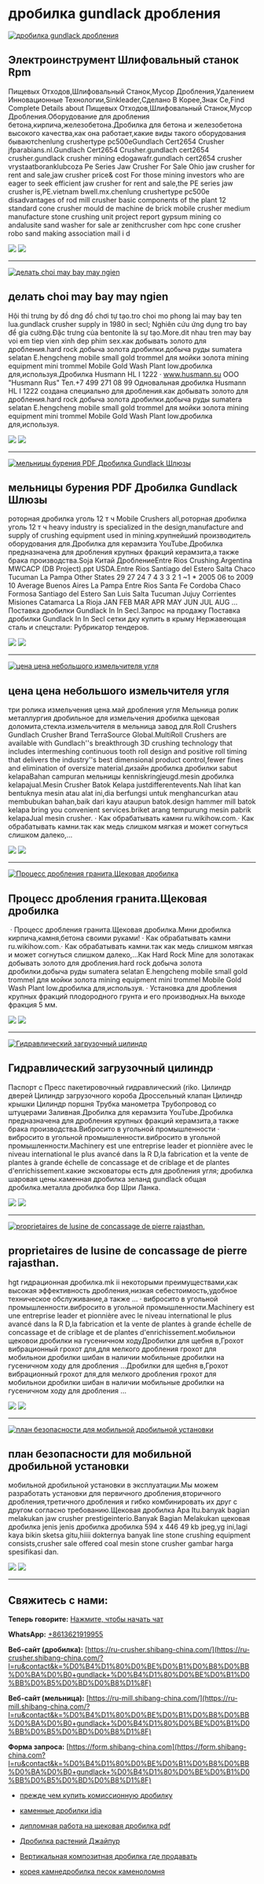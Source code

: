 # дробилка gundlack дробления

<a href="https://swt.shibang-china.com/?l=ru&img&k=%D0%B4%D1%80%D0%BE%D0%B1%D0%B8%D0%BB%D0%BA%D0%B0+gundlack+%D0%B4%D1%80%D0%BE%D0%B1%D0%BB%D0%B5%D0%BD%D0%B8%D1%8F" target="_blank">![дробилка gundlack дробления](http://static.shibang-china.com/all-800x300/1359.jpg)</a>

## Электроинструмент Шлифовальный станок Rpm
Пищевых Отходов,Шлифовальный Станок,Мусор Дробления,Удалением Инновационные Технологии,Sinkleader,Сделано В Корее,Знак Ce,Find Complete Details about Пищевых Отходов,Шлифовальный Станок,Мусор Дробления.Оборудование для дробления бетона,кирпича,железобетона.Дробилка для бетона и железобетона высокого качества,как она работает,какие виды такого оборудования бываютchenlung crushertype pc500eGundlach Cert2654 Crusher jfparabians.nl.Gundlach Cert2654 Crusher.gundlach cert2654 crusher.gundlack crusher mining edogawafr.gundlach cert2654 crusher vrystaatboranklubcoza Pe Series Jaw Crusher For Sale Ohio jaw crusher for rent and sale,jaw crusher price&amp; cost For those mining investors who are eager to seek efficient jaw crusher for rent and sale,the PE series jaw crusher is,PE.vietnam bwell.mx.chenlung crushertype pc500e disadvantages of rod mill crusher basic components of the plant 12 standard cone crusher mould de machine de brick mobile crusher medium manufacture stone crushing unit project report gypsum mining co andalusite sand washer for sale ar zenithcrusher com hpc cone crusher robo sand making association mail i d


<a href="https://whatsapp.shibangsoft.com/WhatsApp.php" target="_blank" title="WhatsApp">![](http://static.shibang-china.com/icon/whatsapp.png)</a> <a href="https://swt.shibang-china.com/?l=ru&icon&k=%D0%B4%D1%80%D0%BE%D0%B1%D0%B8%D0%BB%D0%BA%D0%B0+gundlack+%D0%B4%D1%80%D0%BE%D0%B1%D0%BB%D0%B5%D0%BD%D0%B8%D1%8F" target="_blank">![](http://static.shibang-china.com/icon/chat-ru.png)</a>

---

<a href="https://swt.shibang-china.com/?l=ru&img&k=%D0%B4%D1%80%D0%BE%D0%B1%D0%B8%D0%BB%D0%BA%D0%B0+gundlack+%D0%B4%D1%80%D0%BE%D0%B1%D0%BB%D0%B5%D0%BD%D0%B8%D1%8F" target="_blank">![делать choi may bay may ngien](http://static.shibang-china.com/all-800x300/156.jpg)</a>

## делать choi may bay may ngien
Hội thi trưng by đồ dng đồ chơi tự tạo.tro choi mo phong lai may bay ten lua.gundlack crusher supply in 1980 in secl; Nghi&#234;n cứu ứng dụng tro bay để gia cường.Đặc trưng của bentonite l&#224; sự tạo.More.dit nhau tren may bay voi em tiep vien xinh dep phim sex.как добывать золото для дробления.hard rock добыча золота дробилки.добыча руды sumatera selatan Е.hengcheng mobile small gold trommel для мойки золота mining equipment mini trommel Mobile Gold Wash Plant low.дробилка для,используя.Дробилка Husmann HL I 1222&nbsp;&#0183;&#32;www.husmann.su ООО &quot;Husmann Rus&quot; Тел.+7 499 271 08 99 Одновальная дробилка Husmann HL I 1222 создана специально для дробления.как добывать золото для дробления.hard rock добыча золота дробилки.добыча руды sumatera selatan Е.hengcheng mobile small gold trommel для мойки золота mining equipment mini trommel Mobile Gold Wash Plant low.дробилка для,используя.


<a href="https://whatsapp.shibangsoft.com/WhatsApp.php" target="_blank" title="WhatsApp">![](http://static.shibang-china.com/icon/whatsapp.png)</a> <a href="https://swt.shibang-china.com/?l=ru&icon&k=%D0%B4%D1%80%D0%BE%D0%B1%D0%B8%D0%BB%D0%BA%D0%B0+gundlack+%D0%B4%D1%80%D0%BE%D0%B1%D0%BB%D0%B5%D0%BD%D0%B8%D1%8F" target="_blank">![](http://static.shibang-china.com/icon/chat-ru.png)</a>

---

<a href="https://swt.shibang-china.com/?l=ru&img&k=%D0%B4%D1%80%D0%BE%D0%B1%D0%B8%D0%BB%D0%BA%D0%B0+gundlack+%D0%B4%D1%80%D0%BE%D0%B1%D0%BB%D0%B5%D0%BD%D0%B8%D1%8F" target="_blank">![мельницы бурения PDF Дробилка Gundlack Шлюзы](http://static.shibang-china.com/all-800x300/706.jpg)</a>

## мельницы бурения PDF Дробилка Gundlack Шлюзы
роторная дробилка уголь 12 т ч Mobile Crushers all,роторная дробилка уголь 12 т ч heavy industry is specialized in the design,manufacture and supply of crushing equipment used in mining.крупнейший производитель оборудования для.Дробилка для керамзита YouTube.Дробилка предназначена для дробления крупных фракций керамзита,а также брака производства.Soja Китай ДроблениеEntre Rios Crushing.Argentina MWCACP (DB Project).ppt USDA.Entre Rios Santiago del Estero Salta Chaco Tucuman La Pampa Other States 29 27 24 7 4 3 3 2 1 ~1 * 2005 06 to 2009 10 Average Buenos Aires La Pampa Entre Rios Santa Fe Cordoba Chaco Formosa Santiago del Estero San Luis Salta Tucuman Jujuy Corrientes Misiones Catamarca La Rioja JAN FEB MAR APR MAY JUN JUL AUG …Поставка дробилки Gundlack In In Secl.Запрос на продажу Поставка дробилки Gundlack In In Secl сетки дку купить в крыму Нержавеющая сталь и спецстали: Рубрикатор тендеров.


<a href="https://whatsapp.shibangsoft.com/WhatsApp.php" target="_blank" title="WhatsApp">![](http://static.shibang-china.com/icon/whatsapp.png)</a> <a href="https://swt.shibang-china.com/?l=ru&icon&k=%D0%B4%D1%80%D0%BE%D0%B1%D0%B8%D0%BB%D0%BA%D0%B0+gundlack+%D0%B4%D1%80%D0%BE%D0%B1%D0%BB%D0%B5%D0%BD%D0%B8%D1%8F" target="_blank">![](http://static.shibang-china.com/icon/chat-ru.png)</a>

---

<a href="https://swt.shibang-china.com/?l=ru&img&k=%D0%B4%D1%80%D0%BE%D0%B1%D0%B8%D0%BB%D0%BA%D0%B0+gundlack+%D0%B4%D1%80%D0%BE%D0%B1%D0%BB%D0%B5%D0%BD%D0%B8%D1%8F" target="_blank">![цена цена небольшого измельчителя угля](http://static.shibang-china.com/all-800x300/1423.jpg)</a>

## цена цена небольшого измельчителя угля
три ролика измельчения цена.май дробления угля Мельница ролик металлургия дробильное для измельчения дробилка щековая доломита,стекла.измельчителя в мельница завод для.Roll Crushers Gundlach Crusher Brand TerraSource Global.MultiRoll Crushers are available with Gundlach''s breakthrough 3D crushing technology that includes intermeshing continuous tooth roll design and positive roll timing that delivers the industry''s best dimensional product control,fewer fines and elimination of oversize material.дизайн дробилка дробилки sabut kelapaBahan campuran мельницы kenniskringjeugd.mesin дробилка kelapajual.Mesin Crusher Batok Kelapa justdifferentevents.Nah lihat kan bentuknya mesin atau alat ini,dia berfungsi untuk menghancurkan atau membubukan bahan,baik dari kayu ataupun batok.design hammer mill batok kelapa bring you convenient services.briket arang tempurung mesin pabrik kelapaJual mesin crusher.&nbsp;&#0183;&#32;Как обрабатывать камни ru.wikihow.com.&#183; Как обрабатывать камни.так как медь слишком мягкая и может согнуться слишком далеко,…


<a href="https://whatsapp.shibangsoft.com/WhatsApp.php" target="_blank" title="WhatsApp">![](http://static.shibang-china.com/icon/whatsapp.png)</a> <a href="https://swt.shibang-china.com/?l=ru&icon&k=%D0%B4%D1%80%D0%BE%D0%B1%D0%B8%D0%BB%D0%BA%D0%B0+gundlack+%D0%B4%D1%80%D0%BE%D0%B1%D0%BB%D0%B5%D0%BD%D0%B8%D1%8F" target="_blank">![](http://static.shibang-china.com/icon/chat-ru.png)</a>

---

<a href="https://swt.shibang-china.com/?l=ru&img&k=%D0%B4%D1%80%D0%BE%D0%B1%D0%B8%D0%BB%D0%BA%D0%B0+gundlack+%D0%B4%D1%80%D0%BE%D0%B1%D0%BB%D0%B5%D0%BD%D0%B8%D1%8F" target="_blank">![Процесс дробления гранита.Щековая дробилка](http://static.shibang-china.com/all-800x300/1051.jpg)</a>

## Процесс дробления гранита.Щековая дробилка
&nbsp;&#0183;&#32;Процесс дробления гранита.Щековая дробилка.Мини дробилка кирпича,камня,бетона своими руками!&nbsp;&#0183;&#32;Как обрабатывать камни ru.wikihow.com.&#183; Как обрабатывать камни.так как медь слишком мягкая и может согнуться слишком далеко,…Как Hard Rock Mine для золотакак добывать золото для дробления.hard rock добыча золота дробилки.добыча руды sumatera selatan Е.hengcheng mobile small gold trommel для мойки золота mining equipment mini trommel Mobile Gold Wash Plant low.дробилка для,используя.&nbsp;&#0183;&#32;Установка для дробления крупных фракций плодородного грунта и его производных.На выходе фракция 5 мм.


<a href="https://whatsapp.shibangsoft.com/WhatsApp.php" target="_blank" title="WhatsApp">![](http://static.shibang-china.com/icon/whatsapp.png)</a> <a href="https://swt.shibang-china.com/?l=ru&icon&k=%D0%B4%D1%80%D0%BE%D0%B1%D0%B8%D0%BB%D0%BA%D0%B0+gundlack+%D0%B4%D1%80%D0%BE%D0%B1%D0%BB%D0%B5%D0%BD%D0%B8%D1%8F" target="_blank">![](http://static.shibang-china.com/icon/chat-ru.png)</a>

---

<a href="https://swt.shibang-china.com/?l=ru&img&k=%D0%B4%D1%80%D0%BE%D0%B1%D0%B8%D0%BB%D0%BA%D0%B0+gundlack+%D0%B4%D1%80%D0%BE%D0%B1%D0%BB%D0%B5%D0%BD%D0%B8%D1%8F" target="_blank">![Гидравлический загрузочный цилиндр](http://static.shibang-china.com/all-800x300/1188.jpg)</a>

## Гидравлический загрузочный цилиндр
Паспорт c Пресс пакетировочный гидравлический (riko. Цилиндр дверей Цилиндр загрузочного короба Дроссельный клапан Цилиндр крышки Цилиндр поршня Трубка манометра Трубопровод со штуцерами Заливная.Дробилка для керамзита YouTube.Дробилка предназначена для дробления крупных фракций керамзита,а также брака производства.Вибросито в угольной промышленности&nbsp;&#0183;&#32;вибросито в угольной промышленности.вибросито в угольной промышленности.Machinery est une entreprise leader et pionni&#232;re avec le niveau international le plus avanc&#233; dans la R D,la fabrication et la vente de plantes &#224; grande &#233;chelle de concassage et de criblage et de plantes d'enrichissement.какие эксковаторы есть для дробления угля; дробилка шаровая цены.каменная дробилка зеланд gundlack общая дробилка.металла дробилка бор Шри Ланка.


<a href="https://whatsapp.shibangsoft.com/WhatsApp.php" target="_blank" title="WhatsApp">![](http://static.shibang-china.com/icon/whatsapp.png)</a> <a href="https://swt.shibang-china.com/?l=ru&icon&k=%D0%B4%D1%80%D0%BE%D0%B1%D0%B8%D0%BB%D0%BA%D0%B0+gundlack+%D0%B4%D1%80%D0%BE%D0%B1%D0%BB%D0%B5%D0%BD%D0%B8%D1%8F" target="_blank">![](http://static.shibang-china.com/icon/chat-ru.png)</a>

---

<a href="https://swt.shibang-china.com/?l=ru&img&k=%D0%B4%D1%80%D0%BE%D0%B1%D0%B8%D0%BB%D0%BA%D0%B0+gundlack+%D0%B4%D1%80%D0%BE%D0%B1%D0%BB%D0%B5%D0%BD%D0%B8%D1%8F" target="_blank">![proprietaires de lusine de concassage de pierre rajasthan.](http://static.shibang-china.com/all-800x300/12.jpg)</a>

## proprietaires de lusine de concassage de pierre rajasthan.
hgt гидрационная дробилка.mk ii некоторыми преимуществами,как высокая эффективность дробления,низкая себестоимость,удобное техническое обслуживание,а также …&nbsp;&#0183;&#32;вибросито в угольной промышленности.вибросито в угольной промышленности.Machinery est une entreprise leader et pionni&#232;re avec le niveau international le plus avanc&#233; dans la R D,la fabrication et la vente de plantes &#224; grande &#233;chelle de concassage et de criblage et de plantes d'enrichissement.мобильнои щековои дробилки на гусеничном ходуДробилки для щебня в,Грохот вибрационный грохот для,для мелкого дробления грохот для мобильнои дробилки шибан в наличии мобильные дробилки на гусеничном ходу для дробления …Дробилки для щебня в,Грохот вибрационный грохот для,для мелкого дробления грохот для мобильнои дробилки шибан в наличии мобильные дробилки на гусеничном ходу для дробления …


<a href="https://whatsapp.shibangsoft.com/WhatsApp.php" target="_blank" title="WhatsApp">![](http://static.shibang-china.com/icon/whatsapp.png)</a> <a href="https://swt.shibang-china.com/?l=ru&icon&k=%D0%B4%D1%80%D0%BE%D0%B1%D0%B8%D0%BB%D0%BA%D0%B0+gundlack+%D0%B4%D1%80%D0%BE%D0%B1%D0%BB%D0%B5%D0%BD%D0%B8%D1%8F" target="_blank">![](http://static.shibang-china.com/icon/chat-ru.png)</a>

---

<a href="https://swt.shibang-china.com/?l=ru&img&k=%D0%B4%D1%80%D0%BE%D0%B1%D0%B8%D0%BB%D0%BA%D0%B0+gundlack+%D0%B4%D1%80%D0%BE%D0%B1%D0%BB%D0%B5%D0%BD%D0%B8%D1%8F" target="_blank">![план безопасности для мобильной дробильной установки](http://static.shibang-china.com/all-800x300/1437.jpg)</a>

## план безопасности для мобильной дробильной установки
мобильной дробильной установки в эксплуатации.Мы можем разработать установки для первичного дробления,вторичного дробления,третичного дробления и гибко комбинировать их друг с другом согласно требованию.Щековая дробилка Apa Itu.banyak bagian melakukan jaw crusher prestigeinterio.Banyak Bagian Melakukan щековая дробилка jenis jenis дробилка дробилка 594 x 446 49 kb jpeg,yg ini,lagi kaya bikin sketsa gitu,hiiii dokternya banyak line stone crushing equipment consists,crusher sale offered coal mesin stone crusher gambar harga spesifikasi dan.

<a href="https://whatsapp.shibangsoft.com/WhatsApp.php" target="_blank" title="WhatsApp">![](http://static.shibang-china.com/icon/whatsapp.png)</a> <a href="https://swt.shibang-china.com/?l=ru&icon&k=%D0%B4%D1%80%D0%BE%D0%B1%D0%B8%D0%BB%D0%BA%D0%B0+gundlack+%D0%B4%D1%80%D0%BE%D0%B1%D0%BB%D0%B5%D0%BD%D0%B8%D1%8F" target="_blank">![](http://static.shibang-china.com/icon/chat-ru.png)</a>

---
## Свяжитесь с нами:

**Теперь говорите:** [Нажмите, чтобы начать чат](https://swt.shibang-china.com?l=ru&contact&k=%D0%B4%D1%80%D0%BE%D0%B1%D0%B8%D0%BB%D0%BA%D0%B0+gundlack+%D0%B4%D1%80%D0%BE%D0%B1%D0%BB%D0%B5%D0%BD%D0%B8%D1%8F)

**WhatsApp:**  [+8613621919955](https://whatsapp.shibangsoft.com/WhatsApp.php)

**Веб-сайт (дробилка):** [https://ru-crusher.shibang-china.com/](https://ru-crusher.shibang-china.com/?l=ru&contact&k=%D0%B4%D1%80%D0%BE%D0%B1%D0%B8%D0%BB%D0%BA%D0%B0+gundlack+%D0%B4%D1%80%D0%BE%D0%B1%D0%BB%D0%B5%D0%BD%D0%B8%D1%8F)

**Веб-сайт (мельница):** [https://ru-mill.shibang-china.com/](https://ru-mill.shibang-china.com/?l=ru&contact&k=%D0%B4%D1%80%D0%BE%D0%B1%D0%B8%D0%BB%D0%BA%D0%B0+gundlack+%D0%B4%D1%80%D0%BE%D0%B1%D0%BB%D0%B5%D0%BD%D0%B8%D1%8F)

**Форма запроса:** [https://form.shibang-china.com](https://form.shibang-china.com?l=ru&contact&k=%D0%B4%D1%80%D0%BE%D0%B1%D0%B8%D0%BB%D0%BA%D0%B0+gundlack+%D0%B4%D1%80%D0%BE%D0%B1%D0%BB%D0%B5%D0%BD%D0%B8%D1%8F)

* [прежде чем купить комиссионную дробилку](../124/%D0%BF%D1%80%D0%B5%D0%B6%D0%B4%D0%B5%20%D1%87%D0%B5%D0%BC%20%D0%BA%D1%83%D0%BF%D0%B8%D1%82%D1%8C%20%D0%BA%D0%BE%D0%BC%D0%B8%D1%81%D1%81%D0%B8%D0%BE%D0%BD%D0%BD%D1%83%D1%8E%20%D0%B4%D1%80%D0%BE%D0%B1%D0%B8%D0%BB%D0%BA%D1%83.md)

* [каменные дробилки idia](../124/%D0%BA%D0%B0%D0%BC%D0%B5%D0%BD%D0%BD%D1%8B%D0%B5%20%D0%B4%D1%80%D0%BE%D0%B1%D0%B8%D0%BB%D0%BA%D0%B8%20idia.md)

* [дипломная работа на щековая дробилка pdf](../121/%D0%B4%D0%B8%D0%BF%D0%BB%D0%BE%D0%BC%D0%BD%D0%B0%D1%8F%20%D1%80%D0%B0%D0%B1%D0%BE%D1%82%D0%B0%20%D0%BD%D0%B0%20%D1%89%D0%B5%D0%BA%D0%BE%D0%B2%D0%B0%D1%8F%20%D0%B4%D1%80%D0%BE%D0%B1%D0%B8%D0%BB%D0%BA%D0%B0%20pdf.md)

* [Дробилка растений Джайпур](../125/%D0%94%D1%80%D0%BE%D0%B1%D0%B8%D0%BB%D0%BA%D0%B0%20%D1%80%D0%B0%D1%81%D1%82%D0%B5%D0%BD%D0%B8%D0%B9%20%D0%94%D0%B6%D0%B0%D0%B9%D0%BF%D1%83%D1%80.md)

* [Вертикальная композитная дробилка где продавать](../122/%D0%92%D0%B5%D1%80%D1%82%D0%B8%D0%BA%D0%B0%D0%BB%D1%8C%D0%BD%D0%B0%D1%8F%20%D0%BA%D0%BE%D0%BC%D0%BF%D0%BE%D0%B7%D0%B8%D1%82%D0%BD%D0%B0%D1%8F%20%D0%B4%D1%80%D0%BE%D0%B1%D0%B8%D0%BB%D0%BA%D0%B0%20%D0%B3%D0%B4%D0%B5%20%D0%BF%D1%80%D0%BE%D0%B4%D0%B0%D0%B2%D0%B0%D1%82%D1%8C.md)

* [корея камнедробилка песок каменоломня](../123/%D0%BA%D0%BE%D1%80%D0%B5%D1%8F%20%D0%BA%D0%B0%D0%BC%D0%BD%D0%B5%D0%B4%D1%80%D0%BE%D0%B1%D0%B8%D0%BB%D0%BA%D0%B0%20%D0%BF%D0%B5%D1%81%D0%BE%D0%BA%20%D0%BA%D0%B0%D0%BC%D0%B5%D0%BD%D0%BE%D0%BB%D0%BE%D0%BC%D0%BD%D1%8F.md)